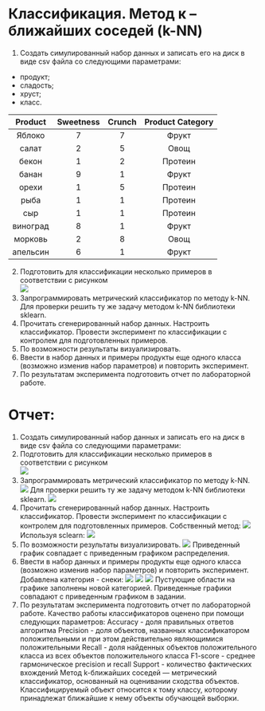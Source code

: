 # Классификация. Метод к – ближайших соседей (k-NN)
1. Создать симулированный набор данных и записать его на диск в виде csv файла со следующими параметрами:
- продукт;
- сладость;
- хруст;
- класс.

| Product       | Sweetness       | Crunch        |Product Category|
|:-------------: |:---------------:| :-------------:| :-------------:|
| Яблоко      | 7 |    7 | Фрукт |
| салат     |2 |  5| Овощ |
| бекон | 1 |2 | Протеин |
| банан | 9 | 1 | Фрукт |
| орехи | 1 | 5 | Протеин |
| рыба | 1 | 1 | Протеин |
| сыр | 1  | 1 | Протеин |
| виноград |8 | 1 | Фрукт |
| морковь | 2 | 8 | Овощ |
| апельсин | 6 | 1 | Фрукт |

2. Подготовить для классификации несколько примеров в соответствии с рисунком</br>
![](screens/pic.png)
3. Запрограммировать метрический классификатор по методу k-NN. Для проверки решить ту же задачу методом k-NN библиотеки sklearn.
4. Прочитать сгенерированный набор данных. Настроить классификатор. Провести эксперимент по классификации с контролем для подготовленных примеров. 
5. По возможности результаты визуализировать.
6. Ввести в набор данных и примеры продукты еще одного класса (возможно изменив набор параметров) и повторить эксперимент.
7. По результатам эксперимента подготовить отчет по лабораторной работе. 

# Отчет:
1. Создать симулированный набор данных и записать его на диск в виде csv файла со следующими параметрами:
2. Подготовить для классификации несколько примеров в соответствии с рисунком</br>
![](screens/input_data.png)
3. Запрограммировать метрический классификатор по методу k-NN.
![](screens/self_made.png)
Для проверки решить ту же задачу методом k-NN библиотеки sklearn.
![](screens/sclearn.png)
4. Прочитать сгенерированный набор данных. Настроить классификатор. Провести эксперимент по классификации с контролем для подготовленных примеров.
Собственный метод:
![](screens/self_made_result.png)
Используя sclearn:
![](screens/sclearn_result.png)
5. По возможности результаты визуализировать.
![](screens/plt.png)
Приведенный график совпадает с приведенным графиком распределения.
6. Ввести в набор данных и примеры продукты еще одного класса (возможно изменив набор параметров) и повторить эксперимент.
Добавлена категория - снеки:
![](screens/self_made_extended.png)
![](screens/sclearn_extended.png)
![](screens/plt_extended.png)
Пустующие области на графике заполнены новой категорией.
Приведенные графики совпадают с приведенным графиком в задании.	
7. По результатам эксперимента подготовить отчет по лабораторной работе.
Качество работы классификаторов оценено при помощи следующих параметров:
Accuracy - доля правильных ответов алгоритма
Precision - доля объектов, названных классификатором положительными и при этом действительно являющимися положительными
Recall - доля найденных объектов положительного класса из всех объектов положительного класса
F1-score - среднее гармоническое precision и recall
Support - количество фактических вхождений
Метод k-ближайших соседей — метрический классификатор, основанный на оценивании сходства объектов. Классифицируемый объект относится к тому классу, которому принадлежат ближайшие к нему объекты обучающей выборки.
